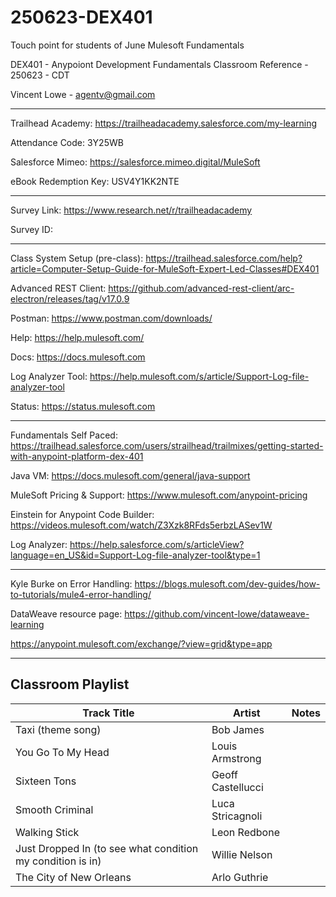 # 250623-DEX401
Touch point for students of June Mulesoft Fundamentals

DEX401 - Anypoiont Development Fundamentals Classroom Reference - 250623 - CDT

Vincent Lowe - agentv@gmail.com

-------------------------------------------------------------------------------------------------------------------
Trailhead Academy:						https://trailheadacademy.salesforce.com/my-learning

Attendance Code:							3Y25WB

Salesforce Mimeo:							https://salesforce.mimeo.digital/MuleSoft

eBook Redemption Key:					USV4Y1KK2NTE

-------------------------------------------------------------------------------------------------------------------
Survey Link:									https://www.research.net/r/trailheadacademy

Survey ID:										

-------------------------------------------------------------------------------------------------------------------
Class System Setup (pre-class): https://trailhead.salesforce.com/help?article=Computer-Setup-Guide-for-MuleSoft-Expert-Led-Classes#DEX401

Advanced REST Client: https://github.com/advanced-rest-client/arc-electron/releases/tag/v17.0.9

Postman: https://www.postman.com/downloads/

Help: https://help.mulesoft.com/

Docs: https://docs.mulesoft.com

Log Analyzer Tool: https://help.mulesoft.com/s/article/Support-Log-file-analyzer-tool

Status: https://status.mulesoft.com 
   
------------------------------------------------------------------------------

Fundamentals Self Paced: https://trailhead.salesforce.com/users/strailhead/trailmixes/getting-started-with-anypoint-platform-dex-401

Java VM: https://docs.mulesoft.com/general/java-support

MuleSoft Pricing & Support: https://www.mulesoft.com/anypoint-pricing

Einstein for Anypoint Code Builder: https://videos.mulesoft.com/watch/Z3Xzk8RFds5erbzLASev1W

Log Analyzer: https://help.salesforce.com/s/articleView?language=en_US&id=Support-Log-file-analyzer-tool&type=1

------------------------------------------------------------------------------

Kyle Burke on Error Handling: https://blogs.mulesoft.com/dev-guides/how-to-tutorials/mule4-error-handling/

DataWeave resource page: https://github.com/vincent-lowe/dataweave-learning

https://anypoint.mulesoft.com/exchange/?view=grid&type=app

-------------------------------------------------------------------------------------------------------------------
Classroom Playlist
-------------------------------------------------------------------------------------------------------------------
|Track Title|Artist|Notes|
|-----------|------|-----|
|Taxi (theme song)|Bob James||
|You Go To My Head|Louis Armstrong||
|Sixteen Tons|Geoff Castellucci||
|Smooth Criminal|Luca Stricagnoli||
|Walking Stick|Leon Redbone||
|Just Dropped In (to see what condition my condition is in)|Willie Nelson||
|The City of New Orleans|Arlo Guthrie||













  
